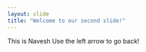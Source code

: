 ```yaml
---
layout: slide
title: "Welcome to our second slide!"
---
```

This is Navesh
Use the left arrow to go back!
